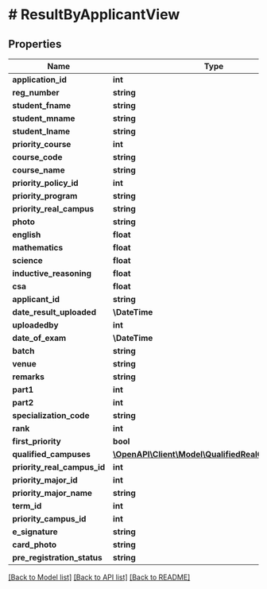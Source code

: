 # # ResultByApplicantView

## Properties

Name | Type | Description | Notes
------------ | ------------- | ------------- | -------------
**application_id** | **int** |  | [optional]
**reg_number** | **string** |  | [optional]
**student_fname** | **string** |  | [optional]
**student_mname** | **string** |  | [optional]
**student_lname** | **string** |  | [optional]
**priority_course** | **int** |  | [optional]
**course_code** | **string** |  | [optional]
**course_name** | **string** |  | [optional]
**priority_policy_id** | **int** |  | [optional]
**priority_program** | **string** |  | [optional]
**priority_real_campus** | **string** |  | [optional]
**photo** | **string** |  | [optional]
**english** | **float** |  | [optional]
**mathematics** | **float** |  | [optional]
**science** | **float** |  | [optional]
**inductive_reasoning** | **float** |  | [optional]
**csa** | **float** |  | [optional]
**applicant_id** | **string** |  | [optional]
**date_result_uploaded** | **\DateTime** |  | [optional]
**uploadedby** | **int** |  | [optional]
**date_of_exam** | **\DateTime** |  | [optional]
**batch** | **string** |  | [optional]
**venue** | **string** |  | [optional]
**remarks** | **string** |  | [optional]
**part1** | **int** |  | [optional]
**part2** | **int** |  | [optional]
**specialization_code** | **string** |  | [optional]
**rank** | **int** |  | [optional]
**first_priority** | **bool** |  | [optional]
**qualified_campuses** | [**\OpenAPI\Client\Model\QualifiedRealCampusView[]**](QualifiedRealCampusView.md) |  | [optional]
**priority_real_campus_id** | **int** |  | [optional]
**priority_major_id** | **int** |  | [optional]
**priority_major_name** | **string** |  | [optional]
**term_id** | **int** |  | [optional]
**priority_campus_id** | **int** |  | [optional]
**e_signature** | **string** |  | [optional]
**card_photo** | **string** |  | [optional]
**pre_registration_status** | **string** |  | [optional]

[[Back to Model list]](../../README.md#models) [[Back to API list]](../../README.md#endpoints) [[Back to README]](../../README.md)
